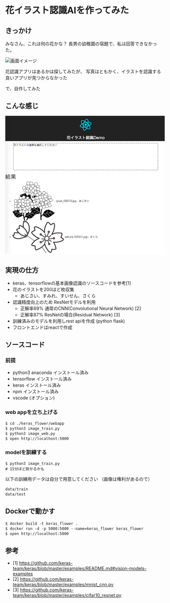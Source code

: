 # 花イラスト認識AIを作ってみた


## きっかけ

みなさん、これは何の花かな？
長男の幼稚園の宿題で、私は回答できなかった。

![画面イメージ](./docs/images/sumire_00001.jpg)

花認識アプリはあるかは探してみたが、
写真はともかく、イラストを認識する良いアプリが見つからなかった

で、自作してみた

## こんな感じ

![画面イメージ](./docs/images/flower01.png)

## 実現の仕方

* keras、tensorflowの基本画像認識のソースコードを参考[1]
* 花のイラストを200ほど枚収集
  * あじさい、すみれ、すいせん、さくら
* 認識精度向上のため ResNetモデルを利用
  * 正解率69% 通常のCNN(Convolutional Neural Network) [2]
  * 正解率87% ResNetの場合(Residual Network) [3]
* 訓練済みのモデルを利用しrest apiを作成 (python flask)
* フロントエンドはreactで作成

## ソースコード

### 前提

* python3 anaconda インストール済み
* tensorflow インストール済み
* keras インストール済み
* npm インストール済み
* vscode (オプション)

### web appを立ち上げる

```shell
$ cd ./keras_flower/webapp
$ python3 image_train.py
$ python3 image_web.py
$ open http://localhost:5000
```

### modelを訓練する

```shell
$ python3 image_train.py
# 15分ほど掛かるかも
```

以下の訓練用データは自分で用意してください
（画像は権利があるので）

```shell
data/train
data/test
```


## Dockerで動かす

```shell
$ docker build -t keras_flower .
$ docker run -d -p 5000:5000 --name=keras_flower keras_flower
$ open http://localhost:5000

```


## 参考

* [1] <https://github.com/keras-team/keras/blob/master/examples/README.md#vision-models-examples>
* [2] <https://github.com/keras-team/keras/blob/master/examples/mnist_cnn.py>
* [3] <https://github.com/keras-team/keras/blob/master/examples/cifar10_resnet.py>

